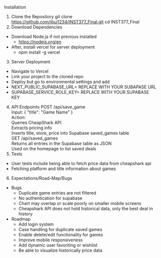 Installation
1. Clone the Repository
git clone https://github.com/jbui1234/INST377_Final.git
cd INST377_Final
2. Download Dependencies
 - Download Node.js if not previous installed
   - https://nodejs.org/en
  - After, install vercel for server deployment
    - npm install -g vercel
3. Server Deployment
  - Navigate to Vercel
  - Link your project to the cloned repo
  - Deploy but go to environmental settings and add
  - NEXT_PUBLIC_SUPABASE_URL= REPLACE WITH YOUR SUBAPASE URL
  - SUPABASE_SERVICE_ROLE_KEY= REPLACE WITH YOUR SUPABASE KEY
4. API Endpoints
POST /api/save_game  
Input: { "title": "Game Name" }  
Action:  
Queries CheapShark API  
Extracts pricing info  
Inserts title, store, price into Supabase saved_games table  
GET /api/saved_games  
Returns all entries in the Supabase table as JSON  
Used on the homepage to list saved deals  
5. Tests
  - User tests include being able to fetch price data from cheapshark api
  - Fetching platform and title information about games
6. Expectations/Road-Map/Bugs
- Bugs 
  - Duplicate game entries are not filtered
  - No authentication for supabase
  - Chart may overlap or scale poorly on smaller mobile screens
  - Cheapshark API does not hold historical data, only the best deal in history
- Roadmap
  - Add login system 
  - Case handling for duplicate saved games
  - Enable delete/edit functionality for games
  - Improve mobile responsiveness
  - Add dynamic user favoriting or wishlist
  - Be able to visualize historically price data

